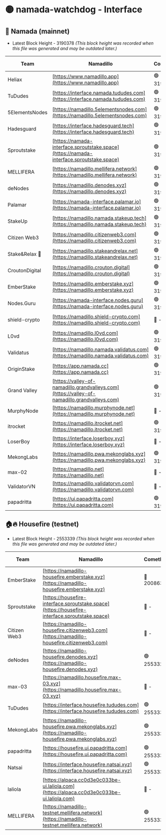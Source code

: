 # 🟡 namada-watchdog - Interface

## 🚀 Namada (mainnet)
- Latest Block Height - 3190378 *(This block height was recorded when this file was generated and may be outdated later.)*

| Team | Namadillo | CometBFT | Indexer | MASP Indexer |
|-|-|-|-|-|
| Heliax | [https://www.namadillo.app](https://www.namadillo.app) | 🟢 3190350 | 🟢 3190350 | 🟢 3190350 |
| TuDudes | [https://interface.namada.tududes.com](https://interface.namada.tududes.com) | 🟢 3190351 | 🟢 3190351 | 🟢 3190351 |
| 5ElementsNodes | [https://namadillo.5elementsnodes.com](https://namadillo.5elementsnodes.com) | 🟢 3190351 | 🟢 3190351 | 🟢 3190351 |
| Hadesguard | [https://interface.hadesguard.tech](https://interface.hadesguard.tech) | 🟢 3190352 | 🟢 3190352 | 🟢 3190352 |
| Sproutstake | [https://namada-interface.sproutstake.space](https://namada-interface.sproutstake.space) | 🟢 3190352 | 🟢 3190352 | 🟢 3190352 |
| MELLIFERA | [https://namadillo.mellifera.network](https://namadillo.mellifera.network) | 🟢 3190354 | 🟢 3190354 | 🟢 3190354 |
| deNodes | [https://namadillo.denodes.xyz](https://namadillo.denodes.xyz) | 🟢 3190355 | 🟢 3190354 | 🟢 3190355 |
| Palamar | [https://namada-interface.palamar.io](https://namada-interface.palamar.io) | 🟢 3190355 | 🟢 3190355 | 🟢 3190355 |
| StakeUp | [https://namadillo.namada.stakeup.tech](https://namadillo.namada.stakeup.tech) | 🟢 3190356 | 🟢 3190356 | 🟢 3190356 |
| Citizen Web3 | [https://namadillo.citizenweb3.com](https://namadillo.citizenweb3.com) | 🟢 3190357 | 🟢 3190357 | 🟢 3190357 |
| Stake&Relax 🦥 | [https://namadillo.stakeandrelax.net](https://namadillo.stakeandrelax.net) | 🟢 3190358 | 🟢 3190358 | 🟢 3190357 |
| CroutonDigital | [https://namadillo.crouton.digital](https://namadillo.crouton.digital) | 🟢 3190359 | 🟢 3190359 | 🟢 3190359 |
| EmberStake | [https://namadillo.emberstake.xyz](https://namadillo.emberstake.xyz) | 🟢 3190359 | 🟢 3190359 | 🟢 3190359 |
| Nodes.Guru | [https://namada-interface.nodes.guru](https://namada-interface.nodes.guru) | 🟢 3190360 | 🟢 3190360 | 🟢 3190359 |
| shield-crypto | [https://namadillo.shield-crypto.com](https://namadillo.shield-crypto.com) | 🔴 - | 🟡 3190139 | 🟡 3190139 |
| L0vd | [https://namadillo.l0vd.com](https://namadillo.l0vd.com) | 🟢 3190363 | 🟢 3190362 | 🟢 3190363 |
| Validatus | [https://namadillo.namada.validatus.com](https://namadillo.namada.validatus.com) | 🟢 3190364 | 🟢 3190364 | 🟢 3190364 |
| OriginStake | [https://app.namada.cc](https://app.namada.cc) | 🟢 3190365 | 🟢 3190365 | 🟢 3190364 |
| Grand Valley | [https://valley-of-namadillo.grandvalleys.com](https://valley-of-namadillo.grandvalleys.com) | 🟢 3190365 | 🟢 3190364 | 🟢 3190365 |
| MurphyNode | [https://namadillo.murphynode.net](https://namadillo.murphynode.net) | 🔴 - | 🔴 - | 🔴 - |
| itrocket | [https://namadillo.itrocket.net](https://namadillo.itrocket.net) | 🟢 3190367 | 🟢 3190367 | 🟢 3190367 |
| LoserBoy | [https://interface.loserboy.xyz](https://interface.loserboy.xyz) | 🔴 - | 🔴 - | 🔴 - |
| MekongLabs | [https://namadillo.pwa.mekonglabs.xyz](https://namadillo.pwa.mekonglabs.xyz) | 🟢 3190373 | 🟢 3190373 | 🟢 3190373 |
| max-02 | [https://namadillo.net](https://namadillo.net) | 🔴 - | 🔴 - | 🔴 - |
| ValidatorVN | [https://namadillo.validatorvn.com](https://namadillo.validatorvn.com) | 🔴 - | 🔴 - | 🔴 - |
| papadritta | [https://ui.papadritta.com](https://ui.papadritta.com) | 🟢 3190378 | 🟢 3190378 | 🟢 3190378 |

## 🏠🔥 Housefire (testnet)
- Latest Block Height - 2553339 *(This block height was recorded when this file was generated and may be outdated later.)*

| Team | Namadillo | CometBFT | Indexer | MASP Indexer |
|-|-|-|-|-|
| EmberStake | [https://namadillo-housefire.emberstake.xyz](https://namadillo-housefire.emberstake.xyz) | 🔴 2008636 | 🔴 - | 🔴 - |
| Sproutstake | [https://housefire-interface.sproutstake.space](https://housefire-interface.sproutstake.space) | 🔴 - | 🔴 - | 🔴 - |
| Citizen Web3 | [https://namadillo-housefire.citizenweb3.com](https://namadillo-housefire.citizenweb3.com) | 🔴 - | 🔴 - | 🔴 - |
| deNodes | [https://namadillo-housefire.denodes.xyz](https://namadillo-housefire.denodes.xyz) | 🟢 2553326 | 🟢 2553326 | 🟢 2553327 |
| max-03 | [https://namadillo.housefire.max-03.xyz](https://namadillo.housefire.max-03.xyz) | 🔴 - | 🔴 - | 🔴 - |
| TuDudes | [https://interface.housefire.tududes.com](https://interface.housefire.tududes.com) | 🟢 2553335 | 🟢 2553335 | 🟢 2553335 |
| MekongLabs | [https://namadillo-housefire.pwa.mekonglabs.xyz](https://namadillo-housefire.pwa.mekonglabs.xyz) | 🟢 2553336 | 🟢 2553336 | 🟢 2553336 |
| papadritta | [https://housefire.ui.papadritta.com](https://housefire.ui.papadritta.com) | 🟢 2553336 | 🟢 2553336 | 🟢 2553336 |
| Natsai | [https://interface.housefire.natsai.xyz](https://interface.housefire.natsai.xyz) | 🟢 2553337 | 🟢 2553337 | 🟢 2553337 |
| laliola | [https://alpaca.cc0d3e0c033be-ui.laliola.com](https://alpaca.cc0d3e0c033be-ui.laliola.com) | 🔴 - | 🔴 - | 🔴 - |
| MELLIFERA | [https://namadillo-testnet.mellifera.network](https://namadillo-testnet.mellifera.network) | 🟢 2553339 | 🟢 2553339 | 🟢 2553339 |

